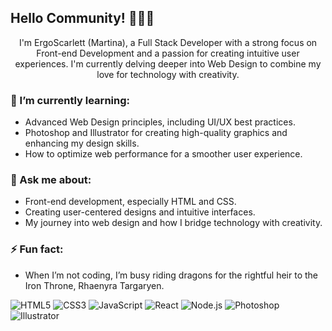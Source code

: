 ## Hello Community! 👾👾👾

<div align="center">
I'm ErgoScarlett (Martina), a Full Stack Developer with a strong focus on Front-end Development and a passion for creating intuitive user experiences. I'm currently delving deeper into Web Design to combine my love for technology with creativity.</div>

### 🌱 I’m currently learning:
- Advanced Web Design principles, including UI/UX best practices.
- Photoshop and Illustrator for creating high-quality graphics and enhancing my design skills.
- How to optimize web performance for a smoother user experience.

### 💬 Ask me about:
- Front-end development, especially HTML and CSS.
- Creating user-centered designs and intuitive interfaces.
- My journey into web design and how I bridge technology with creativity.

### ⚡ Fun fact:
- When I’m not coding, I’m busy riding dragons for the rightful heir to the Iron Throne, Rhaenyra Targaryen.


![HTML5](https://img.shields.io/badge/-HTML5-E34F26?style=flat-square&logo=html5&logoColor=white)
![CSS3](https://img.shields.io/badge/-CSS3-1572B6?style=flat-square&logo=css3)
![JavaScript](https://img.shields.io/badge/-JavaScript-F7DF1E?style=flat-square&logo=javascript&logoColor=black)
![React](https://img.shields.io/badge/-React-61DAFB?style=flat-square&logo=react)
![Node.js](https://img.shields.io/badge/-Node.js-339933?style=flat-square&logo=node.js&logoColor=white)
![Photoshop](https://img.shields.io/badge/-Photoshop-31A8FF?style=flat-square&logo=adobe-photoshop&logoColor=white)
![Illustrator](https://img.shields.io/badge/-Illustrator-FF9A00?style=flat-square&logo=adobe-illustrator&logoColor=white)
